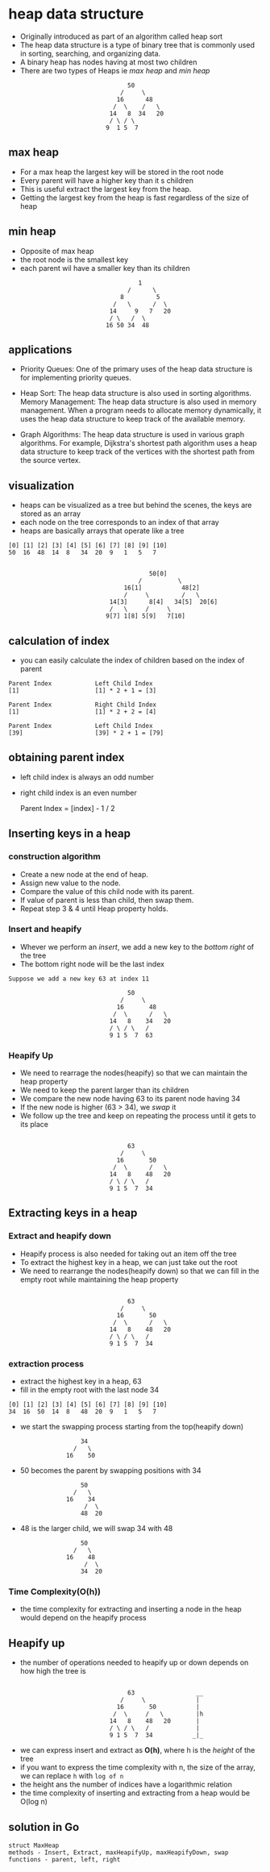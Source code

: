# heap data structure

- Originally introduced as part of an algorithm called heap sort
- The heap data structure is a type of binary tree that is commonly used in  sorting, searching, and organizing data.
- A binary heap has nodes having at most two children
- There are two types of Heaps ie _max heap_ and _min heap_

```
                                 50
                               /     \ 
                              16      48
                             /  \    /   \
                            14   8  34   20
                            / \ / \
                           9  1 5  7

```
## max heap
- For a max heap the largest key will be stored in the root node
- Every parent will have a higher key than it s children
- This is useful extract the largest key from the heap.
- Getting the largest key from the heap is fast regardless of the size of heap

## min heap
- Opposite of max heap
- the root node is the smallest key
- each parent wil have a smaller key than its children

```
                                    1
                                 /      \ 
                               8         5
                             /   \      /  \
                            14     9   7   20
                            / \   /  \
                           16 50 34  48

```

## applications
* Priority Queues: One of the primary uses of the heap data structure is for implementing priority queues. 

* Heap Sort: The heap data structure is also used in sorting algorithms.  
Memory Management: The heap data structure is also used in memory management. When a program needs to allocate memory dynamically, it uses the heap data structure to keep track of the available memory. 

* Graph Algorithms: The heap data structure is used in various graph algorithms. For example, Dijkstra's shortest path algorithm uses a heap data structure to keep track of the vertices with the shortest path from the source vertex. 


## visualization
- heaps can be visualized as a tree but behind the scenes, the keys are stored as an array
- each node on the tree corresponds to an index of that array
- heaps are basically arrays that operate like a tree

```
[0] [1] [2] [3] [4] [5] [6] [7] [8] [9] [10]
50  16  48  14  8   34  20  9   1   5   7

```
```
                                 
                                       50[0]
                                    /          \ 
                                16[1]           48[2]
                                /     \         /   \
                            14[3]      8[4]   34[5]  20[6]
                            /   \     /     \
                           9[7] 1[8] 5[9]   7[10]

```
## calculation of index
- you can easily calculate the index of children based on the index of parent

```
Parent Index            Left Child Index
[1]                     [1] * 2 + 1 = [3]

Parent Index            Right Child Index
[1]                     [1] * 2 + 2 = [4]

Parent Index            Left Child Index
[39]                    [39] * 2 + 1 = [79]

```

## obtaining parent index
- left child index is always an odd number
- right child index is an even number

  Parent Index =  [index] - 1 / 2

## Inserting keys in a heap

### construction algorithm
* Create a new node at the end of heap.
* Assign new value to the node.
* Compare the value of this child node with its parent.
* If value of parent is less than child, then swap them.
* Repeat step 3 & 4 until Heap property holds.

### Insert and heapify
- Whever we perform an *insert*, we add a new key to the _bottom right_ of the tree
- The bottom right node will be the last index

```
Suppose we add a new key 63 at index 11

                                 50
                               /     \ 
                              16       48
                             /  \      /   \
                            14   8    34   20
                            / \ / \   /
                            9 1 5  7  63

```
### Heapify Up
- We need to rearrage the nodes(heapify) so that we can maintain the heap property
- We need to keep the parent larger than its children
- We compare the new node having 63 to its parent node having 34
- If the new node is higher (63 > 34), we *swap* it
- We follow up the tree and keep on repeating the process until it gets to its place

```

                                 63
                               /     \ 
                              16       50
                             /  \      /   \
                            14   8    48   20
                            / \ / \   /
                            9 1 5  7  34

```
## Extracting keys in a heap
### Extract and heapify down
- Heapify process is also needed for taking out an item off the tree
- To extract the highest key in a heap, we can just take out the root
- We need to rearrange the nodes(heapify down) so that we can fill in the empty root while maintaining the heap property

```

                                 63
                               /     \ 
                              16       50
                             /  \      /   \
                            14   8    48   20
                            / \ / \   /
                            9 1 5  7  34

```
### extraction process
- extract the highest key in a heap, 63
- fill in the empty root with the last node 34

```
[0] [1] [2] [3] [4] [5] [6] [7] [8] [9] [10]
34  16  50  14  8   48  20  9   1   5   7

```

- we start the swapping process starting from the top(heapify down)

```
                    34
                  /   \ 
                16    50

```
- 50 becomes the parent by swapping positions with 34

```
                    50
                  /   \ 
                16    34
                     /  \ 
                    48  20
```
- 48 is the larger child, we will swap 34 with 48
```
                    50
                  /   \ 
                16    48
                     /  \ 
                    34  20
```

### Time Complexity(O(h))
- the time complexity for extracting and inserting a node in the heap would depend on the heapify process

## Heapify up
- the number of operations needed to heapify up or down depends on how high the tree is

```

                                 63                 __
                               /     \              |
                              16       50           |
                             /  \     /   \         |h
                            14   8    48   20       |
                            / \ / \   /             |
                            9 1 5  7  34           _|_

```
- we can express insert and extract as **O(h)**, where h is the *height* of the tree
- if you want to express the time complexity with n, the size of the array, we can replace `h` with `log of n`
- the height ans the number of indices have a logarithmic relation
- the time complexity of inserting and extracting from a heap would be O(log n)

## solution in Go

```
struct MaxHeap
methods - Insert, Extract, maxHeapifyUp, maxHeapifyDown, swap
functions - parent, left, right

```









